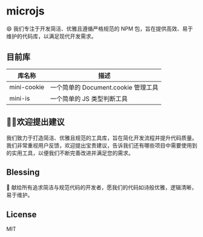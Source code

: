 # microjs

😄 我们专注于开发简洁、优雅且遵循严格规范的 NPM 包，旨在提供高效、易于维护的代码库，以满足现代开发需求。

## 目前库

| 库名称      | 描述                                |
| ----------- | ----------------------------------- |
| mini-cookie | 一个简单的 Document.cookie 管理工具 |
| mini-is     | 一个简单的 JS 类型判断工具          |

## 👏🏻欢迎提出建议

我们致力于打造简洁、优雅且规范的工具库，旨在简化开发流程并提升代码质量。我们非常重视用户反馈，欢迎提出宝贵建议，告诉我们还有哪些项目中需要使用到的实用工具，以便我们不断完善改进并满足您的需求。

## Blessing

🥰 献给所有追求简洁与规范代码的开发者，愿我们的代码如诗般优雅，逻辑清晰，易于维护。

## License

MIT
